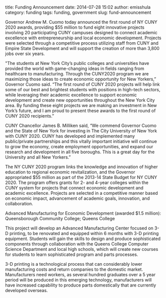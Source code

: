 title: Funding Announcement
date: 2014-07-28 15:02
author: emisshula
category: funding
tags: funding, government
slug: fund-announcement

Governor Andrew M. Cuomo today announced the first round of NY CUNY
2020 awards, providing $55 million to fund eight innovative projects
involving 20 participating CUNY campuses designed to connect academic
excellence with entrepreneurship and local economic
development. Projects were selected through a competitive process
utilizing staff from CUNY and Empire State Development and will
support the creation of more than 3,800 jobs over six years.

"The students at New York City’s public colleges and universities have
provided the world with game-changing ideas in fields ranging from
healthcare to manufacturing. Through the CUNY2020 program we are
maximizing those ideas to create economic opportunity for New
Yorkers,” Governor Cuomo said. “The first round of CUNY 2020 projects
will help link some of our best and brightest students with positions
in high-tech sectors, while leveraging their academic excellence to
support economic development and create new opportunities throughout
the New York City area. By funding these eight projects we are making
an investment in New York’s future, and I am proud to present these
awards to the first round of CUNY 2020 recipients.”

CUNY Chancellor James B. Milliken said, “We commend Governor Cuomo and
the State of New York for investing in The City University of New York
with CUNY 2020. CUNY has developed and implemented many public/private
partnerships and this vitally important initiative will continue to
grow the economy, create employment opportunities, and expand our
research and development in all five boroughs. This is a great day for
the University and all New Yorkers.”

The NY CUNY 2020 program links the knowledge and innovation of higher
education to regional economic revitalization, and the Governor
appropriated $55 million as part of the 2013-14 State Budget for NY
CUNY 2020. The program offers grants for 2- and 4-year colleges within
the CUNY system for projects that connect economic development and
academic excellence. Projects are selected in a competitive manner
based on economic impact, advancement of academic goals, innovation,
and collaboration.

Advanced Manufacturing for Economic Development (awarded $1.5
million): Queensborough Community College; Queens College

This project will develop an Advanced Manufacturing Center focused on
3-D printing, to be renovated and equipped within 6 months with 3-D
printing equipment. Students will gain the skills to design and
produce sophisticated components through collaboration with the Queens
College Computer Science Department and local high schools, which will
create new courses for students to learn sophisticated program and
parts processes.

3-D printing is a technological process that can considerably lower
manufacturing costs and return companies to the domestic
market. Manufacturers need workers, as several hundred graduates over
a 5 year period will be produced in this emerging technology,
manufacturers will have increased capability to produce parts
domestically that are currently developed overseas.